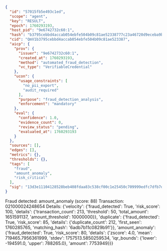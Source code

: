```json
{
  "id": "57015fb5e493c1ed",
  "scope": "agent",
  "key": "RESULT",
  "epoch": 1760293193,
  "host_pid": "9e6742732c60:1",
  "hash": "b3795cebbd4accab054ebfe504b09c81ae52338777c23a46720d9eceba9bf43f",
  "cid": "QmV1b3795cebbd4accab054ebfe504b09c81ae523387",
  "aicp": {
    "prov": {
      "issuer": "9e6742732c60:1",
      "created_at": 1760293193,
      "method": "automated_fraud_detection",
      "vc_type": "VerifiableCredential"
    },
    "ucon": {
      "usage_constraints": [
        "no_pii_export",
        "audit_required"
      ],
      "purpose": "fraud_detection_analysis",
      "enforcement": "mandatory"
    },
    "eval": {
      "confidence": 1.0,
      "evidence_count": 0,
      "review_status": "pending",
      "evaluated_at": 1760293193
    }
  },
  "sources": [],
  "edges": [],
  "metrics": {},
  "thresholds": {},
  "tags": [
    "fraud",
    "amount_anomaly",
    "risk_critical"
  ],
  "sig": "13d3e11104128528beb408fdaa83c538cf00c1e25450c709999edfc7dfb7d90d"
}
```

Fraud detected: amount_anomaly (score: 88)
Transaction: 021000024248654
Details: {'velocity': {'fraud_detected': True, 'risk_score': 100, 'details': {'transaction_count': 213, 'threshold': 50, 'total_amount': 1651591137, 'amount_threshold': 10000000}}, 'duplicate': {'fraud_detected': True, 'risk_score': 85, 'details': {'duplicate_count': 212, 'first_seen': 1760285765, 'matching_hash': '6adb7b11c0829b91'}}, 'amount_anomaly': {'fraud_detected': True, 'risk_score': 80, 'details': {'zscore': 4.0, 'mean': 719465.7956361999, 'stdev': 1757513.5850259534, 'iqr_bounds': {'lower': -194591.0, 'upper': 788265.0}, 'amount': 7753949}}}